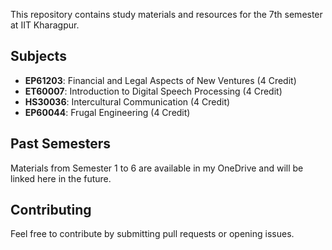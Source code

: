 This repository contains study materials and resources for the 7th semester at IIT Kharagpur.  

## **Subjects**  
- **EP61203**: Financial and Legal Aspects of New Ventures (4 Credit)
- **ET60007**: Introduction to Digital Speech Processing (4 Credit)
- **HS30036**: Intercultural Communication (4 Credit)
- **EP60044**: Frugal Engineering (4 Credit)

## **Past Semesters**  
Materials from Semester 1 to 6 are available in my OneDrive and will be linked here in the future.  

## **Contributing**  
Feel free to contribute by submitting pull requests or opening issues.  
